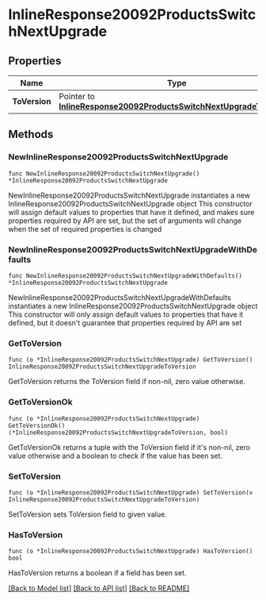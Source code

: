 # InlineResponse20092ProductsSwitchNextUpgrade

## Properties

Name | Type | Description | Notes
------------ | ------------- | ------------- | -------------
**ToVersion** | Pointer to [**InlineResponse20092ProductsSwitchNextUpgradeToVersion**](InlineResponse20092ProductsSwitchNextUpgradeToVersion.md) |  | [optional] 

## Methods

### NewInlineResponse20092ProductsSwitchNextUpgrade

`func NewInlineResponse20092ProductsSwitchNextUpgrade() *InlineResponse20092ProductsSwitchNextUpgrade`

NewInlineResponse20092ProductsSwitchNextUpgrade instantiates a new InlineResponse20092ProductsSwitchNextUpgrade object
This constructor will assign default values to properties that have it defined,
and makes sure properties required by API are set, but the set of arguments
will change when the set of required properties is changed

### NewInlineResponse20092ProductsSwitchNextUpgradeWithDefaults

`func NewInlineResponse20092ProductsSwitchNextUpgradeWithDefaults() *InlineResponse20092ProductsSwitchNextUpgrade`

NewInlineResponse20092ProductsSwitchNextUpgradeWithDefaults instantiates a new InlineResponse20092ProductsSwitchNextUpgrade object
This constructor will only assign default values to properties that have it defined,
but it doesn't guarantee that properties required by API are set

### GetToVersion

`func (o *InlineResponse20092ProductsSwitchNextUpgrade) GetToVersion() InlineResponse20092ProductsSwitchNextUpgradeToVersion`

GetToVersion returns the ToVersion field if non-nil, zero value otherwise.

### GetToVersionOk

`func (o *InlineResponse20092ProductsSwitchNextUpgrade) GetToVersionOk() (*InlineResponse20092ProductsSwitchNextUpgradeToVersion, bool)`

GetToVersionOk returns a tuple with the ToVersion field if it's non-nil, zero value otherwise
and a boolean to check if the value has been set.

### SetToVersion

`func (o *InlineResponse20092ProductsSwitchNextUpgrade) SetToVersion(v InlineResponse20092ProductsSwitchNextUpgradeToVersion)`

SetToVersion sets ToVersion field to given value.

### HasToVersion

`func (o *InlineResponse20092ProductsSwitchNextUpgrade) HasToVersion() bool`

HasToVersion returns a boolean if a field has been set.


[[Back to Model list]](../README.md#documentation-for-models) [[Back to API list]](../README.md#documentation-for-api-endpoints) [[Back to README]](../README.md)


